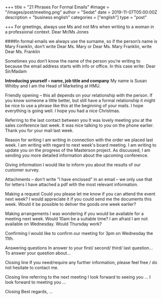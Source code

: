 +++
title = "21 Phrases For Formal Emails"
#image = "/images/post/meeting.png"
author = "Sedat"
date = 2019-11-07T05:00:00Z
description = "business english"
categories = ["english"]
type = "post"

+++
For greetings, always use Ms and not Mrs when writing to a woman in a professional context.
Dear Mr/Ms Jones

####In formal emails we always use the surname, so if the person’s name is Mary Franklin, don’t write Dear Ms. Mary or Dear Ms. Mary Franklin, 
write Dear Ms. Franklin

Sometimes you don’t know the name of the person you’re writing to because the email address starts with info or office. In this case write:
Dear Sir/Madam 

**Introducing yourself – name, job title and company**
My name is Susan Whitby and I am the Head of Marketing at HMU.

Friendly opening – this all depends on your relationship with the person. If you know someone a little better, but still have a formal relationship it might be nice to use a phrase like this at the beginning of your mails. 
I hope everything is going well.
I hope you had a nice Christmas.

Referring to the last contact between you
It was lovely meeting you at the sales conference last week.
It was nice talking to you on the phone earlier.
Thank you for your mail last week.

Reason for writing
I am writing in connection with the order we placed last week.
I am writing with regard to next week's board meeting.
I am writing to update you on the progress of the Masterson project.
As discussed, I am sending you more detailed information about the upcoming conference.

Giving information
I would like to inform you about the results of our customer survey.

Attachments – don’t write "I have enclosed" in an email – we only use that for letters 
I have attached a pdf with the most relevant information.

Making a request
Could you please let me know if you can attend the event next week?
I would appreciate it if you could send me the documents this week.
Would it be possible to deliver the goods one week earlier?

Making arrangements
I was wondering if you would be available for a meeting next week.
Would 10am be a suitable time?
I am afraid I am not available on Wednesday. Would Thursday work?

Confirming
I would like to confirm our meeting for 3pm on Wednesday the 11th.

Answering questions 
In answer to your first/ second/ third/ last question…
To answer your question about…

Closing line
If you need/require any further information, please feel free / do not hesitate to contact me.

Closing line referring to the next meeting
I look forward to seeing you …
I look forward to meeting you …

Closing
Best regards, …